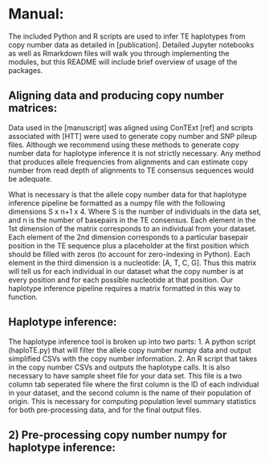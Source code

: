 # Manual:

The included Python and R scripts are used to infer TE haplotypes from copy number data as detailed in [publication]. Detailed Jupyter notebooks as well as Rmarkdown files will walk you through implementing the modules, but this README will include brief overview of usage of the packages. 


## Aligning data and producing copy number matrices:

Data used in the [manuscript] was aligned using ConTExt [ref] and scripts associated with [HTT] were used to generate copy number and SNP pileup files. Although we recommend using these methods to generate copy number data for haplotype inference it is not strictly necessary. Any method that produces allele frequencies from alignments and can estimate copy number from read depth of alignments to TE consensus sequences would be adequate. 

What is necessary is that the allele copy number data for that haplotype inference pipeline be formatted as a numpy file with the following dimensions S x n+1 x 4. Where S is the number of individuals in the data set, and n is the number of basepairs in the TE consensus. Each element in the 1st dimension of the matrix corresponds to an individual from your dataset. Each element of the 2nd dimension corresponds to a particular basepair position in the TE sequence plus a placeholder at the first position which should be filled with zeros (to account for zero-indexing in Python). Each element in the third dimension is a nucleotide: [A, T, C, G]. Thus this matrix will tell us for each individual in our dataset what the copy number is at every position and for each possible nucleotide at that position. Our haplotype inference pipeline requires a matrix formatted in this way to function.

## Haplotype inference:

The haplotype inference tool is broken up into two parts: 1. A python script (haploTE.py) that will filter the allele copy number numpy data and output simplified CSVs with the copy number information. 2. An R script that takes in the copy number CSVs and outputs the haplotype calls. It is also necessary to have sample sheet file for your data set. This file is a two column tab seperated file where the first column is the ID of each individual in your dataset, and the second column is the name of their population of origin. This is necessary for computing population level summary statistics for both pre-processing data, and for the final output files.

## 2) Pre-processing copy number numpy for haplotype inference:


